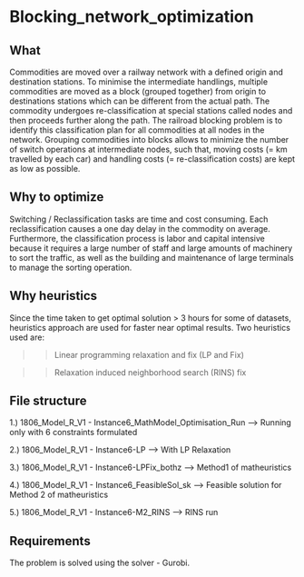 # Blocking_network_optimization

## What

Commodities are moved over a railway network with a defined origin and destination stations. To minimise the intermediate handlings, multiple commodities are moved as a block (grouped together) from origin to destinations stations which can be different from the actual path. The commodity undergoes re-classification at special stations called nodes and then proceeds further along the path. The railroad blocking problem is to identify this classification plan for all commodities at all nodes in the network. Grouping commodities into blocks allows to minimize the number of switch operations at intermediate nodes, such that, moving costs (= km travelled by each car) and handling costs (= re-classification costs) are kept as low as possible.

## Why to optimize

Switching / Reclassification tasks are time and cost consuming. Each reclassification causes a one day delay in the commodity on average. Furthermore, the classification process is labor and capital intensive because it requires a large number of staff and large amounts of machinery to sort the traffic, as well as the building and maintenance of large terminals to manage the sorting operation.

## Why heuristics

Since the time taken to get optimal solution > 3 hours for some of datasets, heuristics approach are used for faster near optimal results. Two heuristics used are:
>> Linear programming relaxation and fix (LP and Fix)

>> Relaxation induced neighborhood search (RINS) fix

## File structure

1.) 1806_Model_R_V1 - Instance6_MathModel_Optimisation_Run --> Running only with 6 constraints formulated

2.) 1806_Model_R_V1 - Instance6-LP --> With LP Relaxation

3.) 1806_Model_R_V1 - Instance6-LPFix_bothz --> Method1 of matheuristics

4.) 1806_Model_R_V1 - Instance6_FeasibleSol_sk --> Feasible solution for Method 2 of matheuristics

5.) 1806_Model_R_V1 - Instance6-M2_RINS --> RINS run 

## Requirements

The problem is solved using the solver - Gurobi. 
